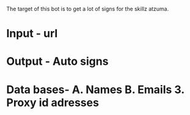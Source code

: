 The target of this bot is to get a lot of signs for the skillz atzuma.
# Input - url
# Output - Auto signs

# Data bases- A. Names B. Emails 3. Proxy id adresses

